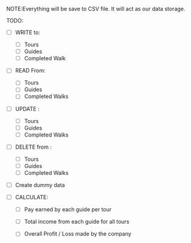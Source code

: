 NOTE:Everything will be save to CSV file. It will act as our data storage.

TODO: 
 - [ ] WRITE to:
	- [ ] Tours
	- [ ] Guides
	- [ ] Completed Walk

- [ ] READ From:
	- [ ] Tours
	- [ ] Guides
	- [ ] Completed Walks

- [ ] UPDATE :
	- [ ] Tours
	- [ ] Guides
	- [ ] Completed Walks

- [ ] DELETE from :
	- [ ] Tours
	- [ ] Guides
	- [ ] Completed Walks

- [ ] Create dummy data

- [ ] CALCULATE:
    - [ ] Pay earned by each guide per tour
	- [ ] Total income from each guide for all tours
	- [ ] Overall Profit / Loss made by the company

